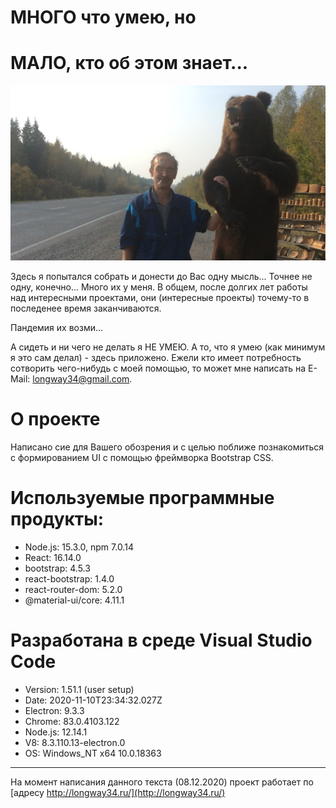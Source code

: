 # МНОГО что умею, но  
# МАЛО, кто об этом знает...

![Это я..., точнее мы](https://raw.githubusercontent.com/longway34/mysite/master/src/components/with_bear.JPG)

Здесь я попытался собрать и донести до Вас одну мысль... Точнее не одну, конечно... Много их у меня.
В общем, после долгих лет работы над интересными проектами, они (интересные проекты) точему-то в последенее время заканчиваются.

Пандемия их возми...

А сидеть и ни чего не делать я НЕ УМЕЮ.
А то, что я умею (как минимум я это сам делал) - здесь приложено. 
Ежели кто имеет потребность сотворить чего-нибудь с моей помощью, то может мне написать на E-Mail: longway34@gmail.com.

# О проекте

Написано сие для Вашего обозрения и с целью поближе познакомиться с формированием UI с помощью фреймворка Bootstrap CSS.

# Используемые программные продукты:
* Node.js: 15.3.0, npm 7.0.14
* React: 16.14.0
* bootstrap: 4.5.3
* react-bootstrap: 1.4.0
* react-router-dom: 5.2.0
* @material-ui/core: 4.11.1

# Разработана в среде Visual Studio Code 
* Version: 1.51.1 (user setup)
* Date: 2020-11-10T23:34:32.027Z
* Electron: 9.3.3
* Chrome: 83.0.4103.122
* Node.js: 12.14.1
* V8: 8.3.110.13-electron.0
* OS: Windows_NT x64 10.0.18363

---

На момент написания данного текста (08.12.2020) проект работает по [адресу http://longway34.ru/](http://longway34.ru/)
